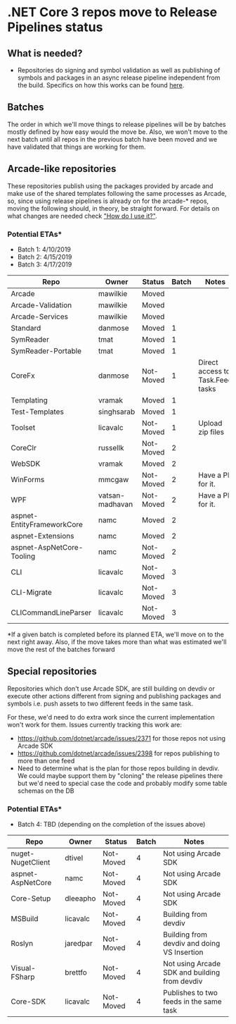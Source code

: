 # .NET Core 3 repos move to Release Pipelines status

## What is needed?

*  Repositories do signing and symbol validation as well as publishing of symbols and packages in an 
async release pipeline independent from the build. Specifics on how this works can be found [here](https://github.com/dotnet/arcade/blob/master/Documentation/CorePackages/AsyncPublishing_HowToUse.md).

## Batches

The order in which we'll move things to release pipelines will be by batches mostly defined 
by how easy would the move be. Also, we won't move to the next batch until all repos in the 
previous batch have been moved and we have validated that things are working for them.

## Arcade-like repositories

These repositories publish using the packages provided by arcade and make use of the shared 
templates following the same processes as Arcade, so, since using release pipelines is already on 
for the arcade-* repos, moving the following should, in theory, be straight forward. For details
on what changes are needed check ["How do I use it?"](https://github.com/dotnet/arcade/blob/master/Documentation/CorePackages/AsyncPublishing_HowToUse.md#how-do-i-use-it).

### Potential ETAs*

- Batch 1: 4/10/2019 
- Batch 2: 4/15/2019
- Batch 3: 4/17/2019

| Repo                       | Owner            |  Status   | Batch | Notes              |
| ---------------------------| ---------------- | --------- | ----- | -------------------|
| Arcade                     | mawilkie         |  Moved    |       |                    |
| Arcade-Validation          | mawilkie         |  Moved    |       |                    |
| Arcade-Services            | mawilkie         |  Moved    |       |                    |
| Standard                   | danmose          |  Moved    |   1   |                    |
| SymReader                  | tmat             |  Moved    |   1   |                    |
| SymReader-Portable         | tmat             |  Moved    |   1   |                    |
| CoreFx                     | danmose          | Not-Moved |   1   | Direct access to Task.Feed tasks                   |
| Templating                 | vramak           |  Moved    |   1   |                    |
| Test-Templates             | singhsarab       |  Moved    |   1   |                    |
| Toolset                    | licavalc         | Not-Moved |   1   | Upload zip files                   |
| CoreClr                    | russellk         | Not-Moved |   2   |                    |
| WebSDK                     | vramak           |  Moved    |   2   |                    |
| WinForms                   | mmcgaw           | Not-Moved |   2   | Have a PR for it.                   |
| WPF                        | vatsan-madhavan  | Not-Moved |   2   | Have a PR for it.                   |
| aspnet-EntityFrameworkCore | namc             |  Moved    |   2   |                    |
| aspnet-Extensions          | namc             |  Moved    |   2   |                    |
| aspnet-AspNetCore-Tooling  | namc             | Not-Moved |   2   |                    |
| CLI                        | licavalc         | Not-Moved |   3   |                    |
| CLI-Migrate                | licavalc         | Not-Moved |   3   |                    |
| CLICommandLineParser       | licavalc         | Not-Moved |   3   |                    |

*If a given batch is completed before its planned ETA, we'll move on to the next right away. Also, 
if the move takes more than what was estimated we'll move the rest of the batches forward

## Special repositories

Repositories which don't use Arcade SDK, are still building on devdiv or execute other actions different 
from signing and publishing packages and symbols i.e. push assets to two different feeds in the same task.

For these, we'd need to do extra work since the current implementation won't work for them. Issues 
currently tracking this work are:

* https://github.com/dotnet/arcade/issues/2371 for those repos not using Arcade SDK
* https://github.com/dotnet/arcade/issues/2398 for repos publishing to more than one feed
* Need to determine what is the plan for those repos building in devdiv. We could maybe support them by "cloning" the release
pipelines there but we'd need to special case the code and probably modify some table schemas on the DB

### Potential ETAs*

- Batch 4: TBD (depending on the completion of the issues above)

| Repo                       | Owner            |  Status   | Batch | Notes                 |
| ---------------------------| ---------------- | --------- | ----- | ----------------------|
| nuget-NugetClient          | dtivel           | Not-Moved |   4   | Not using Arcade SDK  |
| aspnet-AspNetCore          | namc             | Not-Moved |   4   | Not using Arcade SDK  |
| Core-Setup                 | dleeapho         | Not-Moved |   4   | Not using Arcade SDK  |
| MSBuild                    | licavalc         | Not-Moved |   4   | Building from devdiv  |
| Roslyn                     | jaredpar         | Not-Moved |   4   | Building from devdiv and doing VS Insertion |
| Visual-FSharp              | brettfo          | Not-Moved |   4   | Not using Arcade SDK and building from devdiv |
| Core-SDK                   | licavalc         | Not-Moved |   4   | Publishes to two feeds in the same task |
